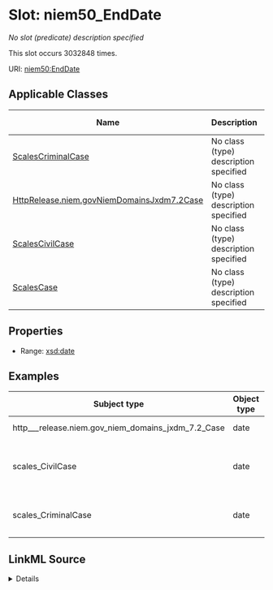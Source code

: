 

# Slot: niem50_EndDate


_No slot (predicate) description specified_






This slot occurs 3032848 times.


URI: [niem50:EndDate](http://release.niem.gov/niem/niem-core/5.0/EndDate)



<!-- no inheritance hierarchy -->





## Applicable Classes

| Name | Description | Modifies Slot |
| --- | --- | --- |
| [ScalesCriminalCase](../classes/ScalesCriminalCase.md) | No class (type) description specified |  yes  |
| [HttpRelease.niem.govNiemDomainsJxdm7.2Case](../classes/HttpRelease.niem.govNiemDomainsJxdm7.2Case.md) | No class (type) description specified |  yes  |
| [ScalesCivilCase](../classes/ScalesCivilCase.md) | No class (type) description specified |  yes  |
| [ScalesCase](../classes/ScalesCase.md) | No class (type) description specified |  no  |







## Properties

* Range: [xsd:date](http://www.w3.org/2001/XMLSchema#date)






## Examples

| Subject type | Object type | Example subject | Example object | Occurrences |
| --- | --- | --- | --- | --- |
| http___release.niem.gov_niem_domains_jxdm_7.2_Case | date | scales:CivilCase | 1968-03-14 | 10603 |
| scales_CivilCase | date | scales:Case/ga-clayton-magistrate-civil;;0:00-cm-00001 | 2000-03-08 | 956930 |
| scales_CriminalCase | date | scales:Case/ga-clayton-magistrate;;0:00-bc-00001 | 2000-01-20 | 2065315 |




## LinkML Source

<details>

```yaml
name: niem50_EndDate
annotations:
  count:
    tag: count
    value: 3032848
description: No slot (predicate) description specified
examples:
- object:
    example_object: '1968-03-14'
    example_object_type: date
    example_predicate: niem50:EndDate
    example_subject: scales:CivilCase
    example_subject_type: http___release.niem.gov_niem_domains_jxdm_7.2_Case
- object:
    example_object: '2000-03-08'
    example_object_type: date
    example_predicate: niem50:EndDate
    example_subject: scales:Case/ga-clayton-magistrate-civil;;0:00-cm-00001
    example_subject_type: scales_CivilCase
- object:
    example_object: '2000-01-20'
    example_object_type: date
    example_predicate: niem50:EndDate
    example_subject: scales:Case/ga-clayton-magistrate;;0:00-bc-00001
    example_subject_type: scales_CriminalCase
from_schema: scales-kg
rank: 1000
slot_uri: niem50:EndDate
alias: niem50_EndDate
domain_of:
- http___release.niem.gov_niem_domains_jxdm_7.2_Case
- scales_Case
- scales_CivilCase
- scales_CriminalCase
range: date

```
</details>
